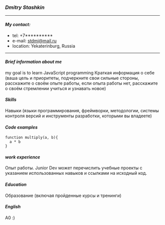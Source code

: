 ### *Dmitry Stashkin*
************
#### *My contact:*
- tel: +7**********
- e-mail: stdmi@mail.ru
- location: Yekaterinburg, Russia
*****************
#### *Brief information about me*
my goal is to learn JavaScript programming
Краткая информация о себе (ваша цель и приоритеты, подчеркните свои сильные стороны, расскажите о своём опыте работы, если опыта работы нет, расскажите о своём стремлении учиться и узнавать новое)
#### *Skills*
Навыки (языки программирования, фреймворки, методологии, системы контроля версий и инструменты разработки, которыми вы владеете)

#### *Code examples*
```
function multiply(a, b){
  a * b
}
```
#### *work experience*
Опыт работы. Junior Dev может перечислить учебные проекты с указанием использованных навыков и ссылками на исходный код.
#### *Education*
Образование (включая пройденные курсы и тренинги)
#### *English*
A0 :)
